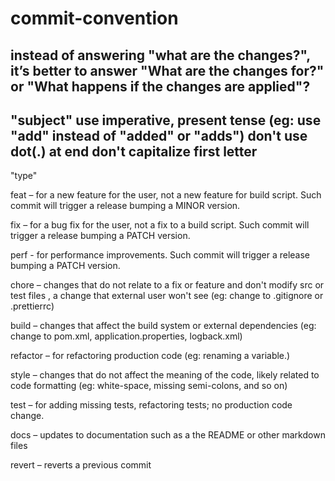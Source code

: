 # commit-convention

instead of answering "what are the changes?", 
it’s better to answer "What are the changes for?" or "What happens if the changes are applied"?
--------------------------------------------
"subject"
use imperative, present tense (eg: use "add" instead of "added" or "adds")
don't use dot(.) at end
don't capitalize first letter
--------------------------------------------
"type"

feat – for a new feature for the user, not a new feature for build script.
Such commit will trigger a release bumping a MINOR version.

fix – for a bug fix for the user, not a fix to a build script.
Such commit will trigger a release bumping a PATCH version.

perf - for performance improvements.
Such commit will trigger a release bumping a PATCH version.

chore – changes that do not relate to a fix or feature and don't modify src or test files ,
a change that external user won't see
(eg: change to .gitignore or .prettierrc)

build – changes that affect the build system or external dependencies
(eg: change to pom.xml, application.properties, logback.xml)

refactor – for refactoring production code
(eg: renaming a variable.)

style – changes that do not affect the meaning of the code, likely related to code formatting
(eg: white-space, missing semi-colons, and so on)

test – for adding missing tests, refactoring tests; no production code change.

docs – updates to documentation such as a the README or other markdown files

revert – reverts a previous commit
